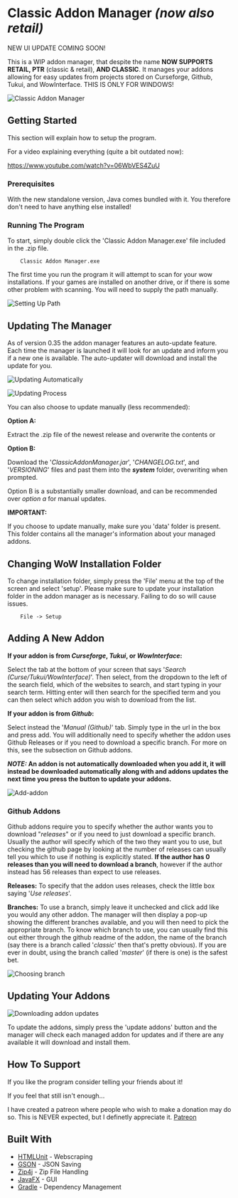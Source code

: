# Classic Addon Manager _(now also retail)_

NEW UI UPDATE COMING SOON!

This is a WIP addon manager, that despite the name **NOW SUPPORTS RETAIL, PTR** (classic & retail), **AND CLASSIC**. It manages your addons allowing  for easy updates from projects stored on Curseforge, Github, Tukui, and WowInterface. THIS IS ONLY FOR WINDOWS!

![Classic Addon Manager](https://user-images.githubusercontent.com/18148143/96378250-f811b080-118a-11eb-9cfb-481753cf48ee.png)

## Getting Started

This section will explain how to setup the program.

For a video explaining everything (quite a bit outdated now):

https://www.youtube.com/watch?v=06WbVES4ZuU

### Prerequisites

With the new standalone version, Java comes bundled with it. You therefore don't need to have anything else installed!

### Running The Program

To start, simply double click the 'Classic Addon Manager.exe' file included in the .zip file.

```
    Classic Addon Manager.exe
```

The first time you run the program it will attempt to scan for your wow installations. If your games are installed on another drive, or if there is some other problem with scanning. You will need to supply the path manually.


![Setting Up Path](https://user-images.githubusercontent.com/18148143/96378044-d82dbd00-1189-11eb-882b-73026e847d00.png)

## Updating The Manager

As of version 0.35 the addon manager features an auto-update feature.
Each time the manager is launched it will look for an update and inform
you if a new one is available. The auto-updater will download and install the update for you.

![Updating Automatically](https://user-images.githubusercontent.com/18148143/63517508-6909f980-c4ef-11e9-9f97-40cbfb9bb9ad.png)

![Updating Process](https://user-images.githubusercontent.com/18148143/63517512-69a29000-c4ef-11e9-9b68-ef97a0d043a0.png)


You can also choose to update manually (less recommended):  

**Option A:**
 
 Extract the .zip file of the newest release and overwrite the contents or
  
**Option B:**

Download the '*ClassicAddonManager.jar*', '*CHANGELOG.txt*', and '*VERSIONING*' files and past them into the ***system*** folder, overwriting when prompted.


Option B is a substantially smaller download, and can be recommended over *option a* for manual updates.

**IMPORTANT:**

If you choose to update manually, make sure you 'data' folder is present. This folder contains all the manager's information about your managed addons.

## Changing WoW Installation Folder

To change installation folder, simply press the 'File' menu at the top of the screen and select 'setup'. Please make sure to update your installation folder in the addon manager as is necessary. Failing to do so will cause issues.

```
    File -> Setup
```

## Adding A New Addon

**If your addon is from *Curseforge*, *Tukui*, or *WowInterface*:**

Select the tab at the bottom of your screen that says '*Search (Curse/Tukui/WowInterface)*'.
Then select, from the dropdown to the left of the search field, which of the websites to search, and start typing in your search term.
Hitting enter will then search for the specified term and you can then select which addon you wish to download from the list.

**If your addon is from *Github*:**

Select instead the '*Manual (Github)*' tab.
Simply type in the url in the box and press add. 
You will additionally need to specify whether the addon uses Github Releases or if you need to download a specific branch.
For more on this, see the subsection on Github addons.

***NOTE:* An addon is not automatically downloaded when you add it, it will instead be downloaded automatically along with and addons updates the next time you press the button to update your addons.**

![Add-addon](https://user-images.githubusercontent.com/18148143/63619055-f5024b00-c5ed-11e9-9073-c59830562141.png)

### Github Addons

Github addons require you to specify whether the author wants you to download "*releases*" or if you need to just download a specific branch.
Usually the author will specify which of the two they want you to use, but checking the github page by looking at the number of releases can usually tell you which to use if nothing is explicitly stated.
**If the author has 0 releases than you will need to download a branch**, however if the author instead has 56 releases than expect to use releases.

**Releases:**
To specify that the addon uses releases, check the little box saying '*Use releases*'.

**Branches:**
To use a branch, simply leave it unchecked and click add like you would any other addon. 
The manager will then display a pop-up showing the different branches available, and you will then need to pick the appropriate branch.
To know which branch to use, you can usually find this out either through the github readme of the addon, the name of the branch (say there is a branch called '*classic*' then that's pretty obvious).
If you are ever in doubt, using the branch called '*master*' (if there is one) is the safest bet.

![Choosing branch](https://user-images.githubusercontent.com/18148143/63619058-f764a500-c5ed-11e9-977f-ce1429ef0ead.png)


## Updating Your Addons

![Downloading addon updates](https://user-images.githubusercontent.com/18148143/63517510-6909f980-c4ef-11e9-9ec3-c31f54327cb9.png)

To update the addons, simply press the 'update addons' button and the manager will check each managed addon for updates and if there are any available it will download and install them.


## How To Support

If you like the program consider telling your friends about it!


If you feel that still isn't enough...

I have created a patreon where people who wish to make a donation may do so. This is NEVER expected, but I definetly appreciate it. [Patreon](https://www.patreon.com/ClassicAddonManager)

## Built With

* [HTMLUnit](http://htmlunit.sourceforge.net/) - Webscraping
* [GSON](https://github.com/google/gson) - JSON Saving
* [Zip4j](https://github.com/srikanth-lingala/zip4j) - Zip File Handling
* [JavaFX](https://openjfx.io/) - GUI
* [Gradle](https://gradle.org/) - Dependency Management
